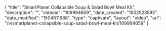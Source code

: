{
    "title": "SmartPlanet Collapsible Soup &amp; Salad Bowl Meal Kit",
    "description": "",
    "videoid": "109994659",
    "date_created": "1502523595",
    "date_modified": "1504811688",
    "type": "captivate",
    "layout": "video",
    "url": "\/v\/smartplanet-collapsible-soup-salad-bowl-meal-kit\/109994659"
}